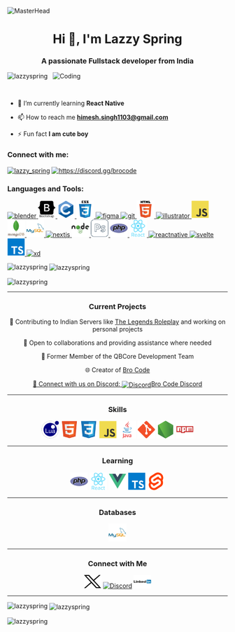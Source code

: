![MasterHead](https://media.discordapp.net/attachments/1156231210423562260/1187596929631264808/Nature_YouTube_Banner_in_White_Minimalist_Photo_Style.png?ex=659776d4&is=658501d4&hm=c346653416ec269077d1e55a8848673d18a76f1b8c0a15d21cdad41223368d00&=&format=webp&quality=lossless&width=960&height=539)
<h1 align="center">Hi 👋, I'm Lazzy Spring</h1>
<h3 align="center">A passionate Fullstack developer from India</h3>
<img align="right" alt="Coding" width="400" src="https://i.pinimg.com/originals/54/e3/7d/54e37d8074ebcde1d96c77d7b2a7f310.gif">


<p align="left"> <img src="https://komarev.com/ghpvc/?username=lazzyspring&label=Profile%20views&color=0e75b6&style=flat" alt="lazzyspring" /> </p>

<p align="left"> <a href="https://twitter.com/" target="blank"><img src="https://img.shields.io/twitter/follow/?logo=twitter&style=for-the-badge" alt="" /></a> </p>

- 🌱 I’m currently learning **React Native**

- 📫 How to reach me **himesh.singh1103@gmail.com**

- ⚡ Fun fact **I am cute boy**

<h3 align="left">Connect with me:</h3>
<p align="left">
<a href="https://instagram.com/lazzy_spring" target="blank"><img align="center" src="https://raw.githubusercontent.com/rahuldkjain/github-profile-readme-generator/master/src/images/icons/Social/instagram.svg" alt="lazzy_spring" height="30" width="40" /></a>
<a href="https://discord.gg/https://discord.gg/brocode" target="blank"><img align="center" src="https://raw.githubusercontent.com/rahuldkjain/github-profile-readme-generator/master/src/images/icons/Social/discord.svg" alt="https://discord.gg/brocode" height="30" width="40" /></a>
</p>

<h3 align="left">Languages and Tools:</h3>
<p align="left"> <a href="https://www.blender.org/" target="_blank" rel="noreferrer"> <img src="https://download.blender.org/branding/community/blender_community_badge_white.svg" alt="blender" width="40" height="40"/> </a> <a href="https://getbootstrap.com" target="_blank" rel="noreferrer"> <img src="https://raw.githubusercontent.com/devicons/devicon/master/icons/bootstrap/bootstrap-plain-wordmark.svg" alt="bootstrap" width="40" height="40"/> </a> <a href="https://www.cprogramming.com/" target="_blank" rel="noreferrer"> <img src="https://raw.githubusercontent.com/devicons/devicon/master/icons/c/c-original.svg" alt="c" width="40" height="40"/> </a> <a href="https://www.w3schools.com/css/" target="_blank" rel="noreferrer"> <img src="https://raw.githubusercontent.com/devicons/devicon/master/icons/css3/css3-original-wordmark.svg" alt="css3" width="40" height="40"/> </a> <a href="https://www.figma.com/" target="_blank" rel="noreferrer"> <img src="https://www.vectorlogo.zone/logos/figma/figma-icon.svg" alt="figma" width="40" height="40"/> </a> <a href="https://git-scm.com/" target="_blank" rel="noreferrer"> <img src="https://www.vectorlogo.zone/logos/git-scm/git-scm-icon.svg" alt="git" width="40" height="40"/> </a> <a href="https://www.w3.org/html/" target="_blank" rel="noreferrer"> <img src="https://raw.githubusercontent.com/devicons/devicon/master/icons/html5/html5-original-wordmark.svg" alt="html5" width="40" height="40"/> </a> <a href="https://www.adobe.com/in/products/illustrator.html" target="_blank" rel="noreferrer"> <img src="https://www.vectorlogo.zone/logos/adobe_illustrator/adobe_illustrator-icon.svg" alt="illustrator" width="40" height="40"/> </a> <a href="https://developer.mozilla.org/en-US/docs/Web/JavaScript" target="_blank" rel="noreferrer"> <img src="https://raw.githubusercontent.com/devicons/devicon/master/icons/javascript/javascript-original.svg" alt="javascript" width="40" height="40"/> </a> <a href="https://www.mongodb.com/" target="_blank" rel="noreferrer"> <img src="https://raw.githubusercontent.com/devicons/devicon/master/icons/mongodb/mongodb-original-wordmark.svg" alt="mongodb" width="40" height="40"/> </a> <a href="https://www.mysql.com/" target="_blank" rel="noreferrer"> <img src="https://raw.githubusercontent.com/devicons/devicon/master/icons/mysql/mysql-original-wordmark.svg" alt="mysql" width="40" height="40"/> </a> <a href="https://nextjs.org/" target="_blank" rel="noreferrer"> <img src="https://cdn.worldvectorlogo.com/logos/nextjs-2.svg" alt="nextjs" width="40" height="40"/> </a> <a href="https://nodejs.org" target="_blank" rel="noreferrer"> <img src="https://raw.githubusercontent.com/devicons/devicon/master/icons/nodejs/nodejs-original-wordmark.svg" alt="nodejs" width="40" height="40"/> </a> <a href="https://www.photoshop.com/en" target="_blank" rel="noreferrer"> <img src="https://raw.githubusercontent.com/devicons/devicon/master/icons/photoshop/photoshop-line.svg" alt="photoshop" width="40" height="40"/> </a> <a href="https://www.php.net" target="_blank" rel="noreferrer"> <img src="https://raw.githubusercontent.com/devicons/devicon/master/icons/php/php-original.svg" alt="php" width="40" height="40"/> </a> <a href="https://reactjs.org/" target="_blank" rel="noreferrer"> <img src="https://raw.githubusercontent.com/devicons/devicon/master/icons/react/react-original-wordmark.svg" alt="react" width="40" height="40"/> </a> <a href="https://reactnative.dev/" target="_blank" rel="noreferrer"> <img src="https://reactnative.dev/img/header_logo.svg" alt="reactnative" width="40" height="40"/> </a> <a href="https://svelte.dev" target="_blank" rel="noreferrer"> <img src="https://upload.wikimedia.org/wikipedia/commons/1/1b/Svelte_Logo.svg" alt="svelte" width="40" height="40"/> </a> <a href="https://www.typescriptlang.org/" target="_blank" rel="noreferrer"> <img src="https://raw.githubusercontent.com/devicons/devicon/master/icons/typescript/typescript-original.svg" alt="typescript" width="40" height="40"/> </a> <a href="https://www.adobe.com/products/xd.html" target="_blank" rel="noreferrer"> <img src="https://cdn.worldvectorlogo.com/logos/adobe-xd.svg" alt="xd" width="40" height="40"/> </a> </p>

<p><img align="left" src="https://github-readme-stats.vercel.app/api/top-langs?username=lazzyspring&show_icons=true&locale=en&layout=compact" alt="lazzyspring" /></p>

<p>&nbsp;<img align="center" src="https://github-readme-stats.vercel.app/api?username=lazzyspring&show_icons=true&locale=en" alt="lazzyspring" /></p>

<p><img align="center" src="https://github-readme-streak-stats.herokuapp.com/?user=lazzyspring&" alt="lazzyspring" /></p>

---

  <h3 align="center">Current Projects</h3>
  
  <p align="center">🚀 Contributing to Indian Servers like <a href="https://discord.gg/the-legend-s-roleplay-878666249528287243">The Legends Roleplay</a> and working on personal projects</p>
  <p align="center">🤝 Open to collaborations and providing assistance where needed</p>
  <p align="center">🔧 Former Member of the QBCore Development Team</p>
  <p align="center">🌐 Creator of <a href="https://github.com/TeamBroCode"> Bro Code</p>
  <p align="center">📡 Connect with us on Discord: <a href="https://discord.gg/brocode"><img src="https://raw.githubusercontent.com/rahuldkjain/github-profile-readme-generator/master/src/images/icons/Social/discord.svg" alt="Discord" height="20" width="20" align="center">Bro Code Discord</a></p>

  ---

  <h3 align="center">Skills</h3>
  
  <p align="center">
    <img src="https://github.com/devicons/devicon/blob/master/icons/lua/lua-original-wordmark.svg" alt="LUA" height="40">
    <img src="https://github.com/devicons/devicon/raw/master/icons/html5/html5-original.svg" alt="HTML5" height="40">
    <img src="https://github.com/devicons/devicon/raw/master/icons/css3/css3-original.svg" alt="CSS3" height="40">
    <img src="https://github.com/devicons/devicon/blob/master/icons/javascript/javascript-original.svg" alt="JavaScript" height="40">
    <img src="https://github.com/devicons/devicon/blob/master/icons/java/java-original-wordmark.svg" alt="Java" height="40">
    <img src="https://github.com/devicons/devicon/blob/master/icons/git/git-original.svg" alt="Git" height="40">
    <img src="https://github.com/devicons/devicon/blob/master/icons/nodejs/nodejs-original.svg" alt="Node.js" height="40">
    <img src="https://github.com/devicons/devicon/blob/master/icons/npm/npm-original-wordmark.svg" alt="NPM" height="40">
  </p>

  ---

  <h3 align="center">Learning</h3>

  <p align="center">
    <img src="https://github.com/devicons/devicon/blob/master/icons/php/php-original.svg" alt="PHP" height="40">
    <img src="https://github.com/devicons/devicon/blob/master/icons/react/react-original-wordmark.svg" alt="React.js" height="40">
    <img src="https://github.com/devicons/devicon/blob/master/icons/vuejs/vuejs-original.svg" alt="Vue.js" height="40">
    <img src="https://github.com/devicons/devicon/blob/master/icons/typescript/typescript-original.svg" alt="TypeScript" height="40">
    <img src="https://github.com/devicons/devicon/blob/master/icons/svelte/svelte-original.svg" alt="TypeScript" height="40">
  </p>

  ---

  <h3 align="center">Databases</h3>

  <p align="center">
    <img src="https://github.com/devicons/devicon/blob/master/icons/mysql/mysql-original-wordmark.svg" alt="MySQL" height="40">
  </p>

  ---

  <h3 align="center">Connect with Me</h3>

  <p align="center">
    <a href="https://twitter.com/anishbhutra" target="_blank"><img src="https://github.com/devicons/devicon/blob/master/icons/twitter/twitter-original.svg" alt="Twitter" height="30" width="40"></a>
    <a href="https://discord.gg/brocode" target="_blank"><img src="https://raw.githubusercontent.com/rahuldkjain/github-profile-readme-generator/master/src/images/icons/Social/discord.svg" alt="Discord" height="30" width="40"></a>
    <a href="https://www.linkedin.com/in/christian-bennett-4a79a3191/" target="_blank"><img src="https://github.com/devicons/devicon/blob/master/icons/linkedin/linkedin-original-wordmark.svg" alt="LinkedIn" height="30" width="40"></a>
  </p>

  ---
  
<p><img align="left" src="https://github-readme-stats.vercel.app/api/top-langs?username=lazzyspring&show_icons=true&locale=en&layout=compact" alt="lazzyspring" /></p>

<p>&nbsp;<img align="center" src="https://github-readme-stats.vercel.app/api?username=lazzyspring&show_icons=true&locale=en" alt="lazzyspring" /></p>

<p><img align="center" src="https://github-readme-streak-stats.herokuapp.com/?user=lazzyspring&" alt="lazzyspring" /></p>
